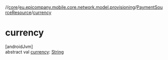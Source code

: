 //[core](../../../index.md)/[eu.epicompany.mobile.core.network.model.provisioning](../index.md)/[PaymentSourceResource](index.md)/[currency](currency.md)

# currency

[androidJvm]\
abstract val [currency](currency.md): [String](https://kotlinlang.org/api/latest/jvm/stdlib/kotlin/-string/index.html)
